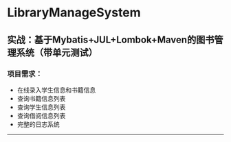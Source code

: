 # LibraryManageSystem

## 实战：基于Mybatis+JUL+Lombok+Maven的图书管理系统（带单元测试）

### 项目需求：

+ 在线录入学生信息和书籍信息
+ 查询书籍信息列表
+ 查询学生信息列表
+ 查询借阅信息列表
+ 完整的日志系统

---